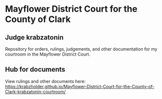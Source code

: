 # Mayflower District Court for the County of Clark
## Judge krabzatonin
Repository for orders, rulings, judgements, and other documentation for my courtroom in the Mayflower District Court.

## Hub for documents
View rulings and other documents here: https://krabzholder.github.io/Mayflower-District-Court-for-the-County-of-Clark-krabzatonin-courtroom/
